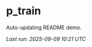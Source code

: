 # p_train

Auto-updating README demo.

<!--START_SECTION:status-->
_Last run: 2025-09-09 10:21 UTC_
<!--END_SECTION:status-->














































































































































































































































































































































































































































































